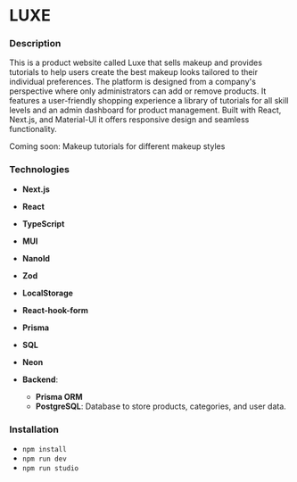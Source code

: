 # LUXE

### Description

This is a product website called Luxe that sells makeup and provides tutorials to help users create the best makeup looks tailored to their individual preferences. The platform is designed from a company's perspective where only administrators can add or remove products. It features a user-friendly shopping experience a library of tutorials for all skill levels and an admin dashboard for product management. Built with React, Next.js, and Material-UI it offers responsive design and seamless functionality.

Coming soon: Makeup tutorials for different makeup styles

### Technologies

- **Next.js**
- **React**
- **TypeScript**
- **MUI**
- **NanoId**
- **Zod**
- **LocalStorage**
- **React-hook-form**
- **Prisma**
- **SQL**
- **Neon**

- **Backend**:
  - **Prisma ORM**
  - **PostgreSQL**: Database to store products, categories, and user data.

### Installation

- `npm install`
- `npm run dev`
- `npm run studio`

